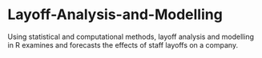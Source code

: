 # Layoff-Analysis-and-Modelling
Using statistical and computational methods, layoff analysis and modelling in R examines and forecasts the effects of staff layoffs on a company.

